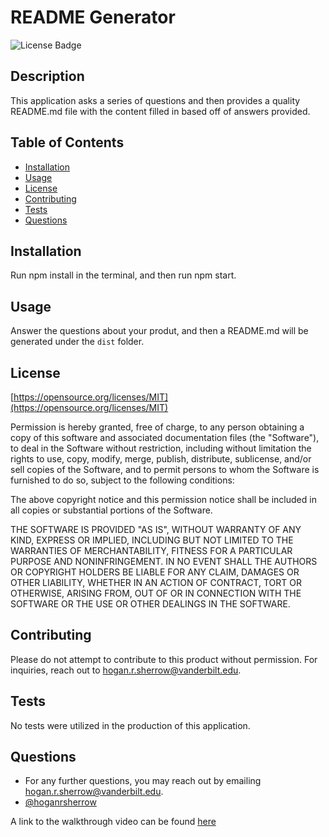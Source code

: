 # README Generator

![License Badge](https://img.shields.io/badge/License-MIT-yellow.svg)

## Description
This application asks a series of questions and then provides a quality README.md file with the content filled in based off of answers provided.

## Table of Contents
 - [Installation](#installation)
 - [Usage](#usage)
 - [License](#license)
 - [Contributing](#contributing)
 - [Tests](#tests)
 - [Questions](#Questions)

## Installation
Run npm install in the terminal, and then run npm start.

## Usage
Answer the questions about your produt, and then a README.md will be generated under the ```dist``` folder.

## License
[https://opensource.org/licenses/MIT](https://opensource.org/licenses/MIT)

Permission is hereby granted, free of charge, to any person obtaining a copy of this software and associated documentation files (the "Software"), to deal in the Software without restriction, including without limitation the rights to use, copy, modify, merge, publish, distribute, sublicense, and/or sell copies of the Software, and to permit persons to whom the Software is furnished to do so, subject to the following conditions:

The above copyright notice and this permission notice shall be included in all copies or substantial portions of the Software.
    
THE SOFTWARE IS PROVIDED "AS IS", WITHOUT WARRANTY OF ANY KIND, EXPRESS OR IMPLIED, INCLUDING BUT NOT LIMITED TO THE WARRANTIES OF MERCHANTABILITY, FITNESS FOR A PARTICULAR PURPOSE AND NONINFRINGEMENT. IN NO EVENT SHALL THE AUTHORS OR COPYRIGHT HOLDERS BE LIABLE FOR ANY CLAIM, DAMAGES OR OTHER LIABILITY, WHETHER IN AN ACTION OF CONTRACT, TORT OR OTHERWISE, ARISING FROM, OUT OF OR IN CONNECTION WITH THE SOFTWARE OR THE USE OR OTHER DEALINGS IN THE SOFTWARE.

## Contributing
Please do not attempt to contribute to this product without permission. For inquiries, reach out to hogan.r.sherrow@vanderbilt.edu.
## Tests
No tests were utilized in the production of this application.
## Questions
 * For any further questions, you may reach out by emailing [hogan.r.sherrow@vanderbilt.edu](hogan.r.sherrow@vanderbilt.edu).
 * [@hoganrsherrow](www.https://github.com/hoganrsherrow)


 A link to the walkthrough video can be found [here](https://drive.google.com/file/d/1uC0xe448GXyPzcfuKge1LDp63yEhf7B1/view)